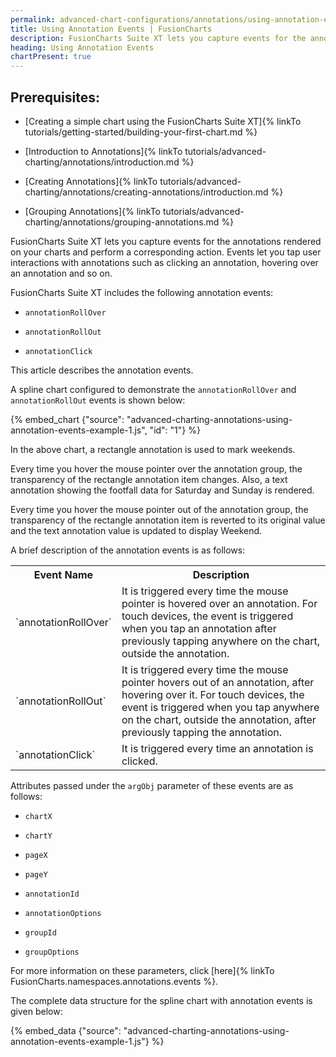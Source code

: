 ```yaml
---
permalink: advanced-chart-configurations/annotations/using-annotation-events.html
title: Using Annotation Events | FusionCharts
description: FusionCharts Suite XT lets you capture events for the annotations rendered on your charts and perform a corresponding action.
heading: Using Annotation Events
chartPresent: true
---
```


## Prerequisites:

* [Creating a simple chart using the FusionCharts Suite XT]{% linkTo tutorials/getting-started/building-your-first-chart.md %}

* [Introduction to Annotations]{% linkTo tutorials/advanced-charting/annotations/introduction.md %}

* [Creating Annotations]{% linkTo tutorials/advanced-charting/annotations/creating-annotations/introduction.md %}

* [Grouping Annotations]{% linkTo tutorials/advanced-charting/annotations/grouping-annotations.md %}

FusionCharts Suite XT lets you capture events for the annotations rendered on your charts and perform a corresponding action. Events let you tap user interactions with annotations such as clicking an annotation, hovering over an annotation and so on.

FusionCharts Suite XT includes the following annotation events:

* `annotationRollOver`

* `annotationRollOut`

* `annotationClick`

This article describes the annotation events.

A spline chart configured to demonstrate the `annotationRollOver` and `annotationRollOut` events is shown below:

{% embed_chart {"source": "advanced-charting-annotations-using-annotation-events-example-1.js", "id": "1"} %}



In the above chart, a rectangle annotation is used to mark weekends.

Every time you hover the mouse pointer over the annotation group, the transparency of the rectangle annotation item changes. Also, a text annotation showing the footfall data for Saturday and Sunday is rendered.

Every time you hover the mouse pointer out of the annotation group, the transparency of the rectangle annotation item is reverted to its original value and the text annotation value is updated to display Weekend.

A brief description of the annotation events is as follows:

<table>
  <tr>
    <th>Event Name</th>
    <th>Description</th>
  </tr>
  <tr>
    <td>`annotationRollOver`
</td>
    <td>It is triggered every time the mouse pointer is hovered over an annotation. For touch devices, the event is triggered when you tap an annotation after previously tapping anywhere on the chart, outside the annotation.</td>
  </tr>
  <tr>
    <td>`annotationRollOut`</td>
    <td>It is triggered every time the mouse pointer hovers out of an annotation, after hovering over it. For touch devices, the event is triggered when you tap anywhere on the chart, outside the annotation, after previously tapping the annotation.</td>
  </tr>
  <tr>
    <td>`annotationClick`</td>
    <td>It is triggered every time an annotation is clicked. </td>
  </tr>
</table>


Attributes passed under the `argObj` parameter of these events are as follows:

* `chartX`

* `chartY`

* `pageX`

* `pageY`

* `annotationId`

* `annotationOptions`

* `groupId`

* `groupOptions`

For more information on these parameters, click [here]{% linkTo FusionCharts.namespaces.annotations.events %}.

The complete data structure for the spline chart with annotation events is given below:

{% embed_data {"source": "advanced-charting-annotations-using-annotation-events-example-1.js"} %}
